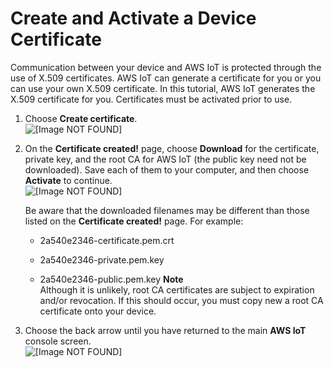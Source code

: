 # Create and Activate a Device Certificate<a name="create-device-certificate"></a>

Communication between your device and AWS IoT is protected through the use of X\.509 certificates\. AWS IoT can generate a certificate for you or you can use your own X\.509 certificate\. In this tutorial, AWS IoT generates the X\.509 certificate for you\. Certificates must be activated prior to use\.

1. Choose **Create certificate**\.  
![\[Image NOT FOUND\]](http://alpha-docs-aws.amazon.com/iot/latest/developerguide/images/certificate-create2.png)

1. On the **Certificate created\!** page, choose **Download** for the certificate, private key, and the root CA for AWS IoT \(the public key need not be downloaded\)\. Save each of them to your computer, and then choose **Activate** to continue\.  
![\[Image NOT FOUND\]](http://alpha-docs-aws.amazon.com/iot/latest/developerguide/images/certificate-created.png)

   Be aware that the downloaded filenames may be different than those listed on the **Certificate created\!** page\. For example: 

   + 2a540e2346\-certificate\.pem\.crt

   + 2a540e2346\-private\.pem\.key

   + 2a540e2346\-public\.pem\.key
**Note**  
Although it is unlikely, root CA certificates are subject to expiration and/or revocation\. If this should occur, you must copy new a root CA certificate onto your device\.

1.  Choose the back arrow until you have returned to the main **AWS IoT** console screen\.   
![\[Image NOT FOUND\]](http://alpha-docs-aws.amazon.com/iot/latest/developerguide/images/main-console-things.png)